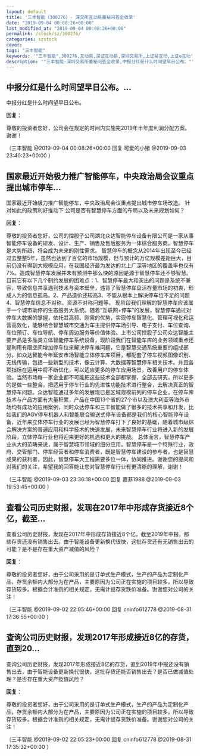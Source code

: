 ```yaml
---
layout: default
title: '三丰智能（300276）- 深交所互动易董秘问答全收录'
date: "2019-09-04 00:08:26+00:00"
last_modified_at: "2019-09-04 00:08:26+00:00"
permalink: /stock/sz/300276/
categories: szstock
cover: 
tags: "三丰智能"
keywords: '"三丰智能",300276,互动易,深证互动易,深圳交易所,上证易互动,上证e互动'
description: '"三丰智能-深圳交易所董秘问答全收录,中报分红是什么时间望早日公布。"'
---
```


## 中报分红是什么时间望早日公布。...

中报分红是什么时间望早日公布。

**回复**：

尊敬的投资者您好，公司会在规定的时间内实施完2019年半年度利润分配方案。谢谢！ 

（三丰智能  @2019-09-04 00:08:26+00:00 回复 可爱的小猪  @2019-09-03 23:40:23+00:00 ）

## 国家最近开始极力推广智能停车，中央政治局会议重点提出城市停车...

国家最近开始极力推广智能停车，中央政治局会议重点提出城市停车场改造。
针对如此的政策利好推动下 公司是否有智慧停车方面的布局以及未来规划如何？

**回复**：

尊敬的投资者您好，公司的控股子公司湖北众达智能停车设备有限公司是一家从事智能停车设备的研发、设计、生产、销售及售后服务为一体综合服务商。智慧停车是大势所趋，将会成为未来的刚性需求。
    智慧停车的概念从2014年出现至今已经过去整整5年，虽然也达到了百亿的市场规模，但与预计的万亿规模差距巨大，目前仍没有得到大规模应用，在我国经济最为发达的北上广深等地区的覆盖率也仅有7%。造成智慧停车发展并未有预测中那么快的原因是源于智慧停车还不够智慧。目前它有以下几个制约发展的困难点：1、智慧停车最大和突出的问题是系统不兼容，导致信息共享遇到技术与资本壁垒，违背了智慧停车盘活存量市场的初衷，形成人为的信息孤岛。2、产品造价还较高3、不能从根本上解决停车位不足的问题4、智慧停车信息不对称、资源不对称问题等。
现阶段我们理解的智慧停车应该属于一个城市助停的生态服务大系统。随着“互联网+停车”的发展，智慧停车通过对停车大数据的掌握，依托其高频、刚需的优势，实现停车智慧化、管理可视化和运营高效化，能够结合智慧城市交通为车主提供停车场引导、电子支付、车位查询、车位预订、车位导航、停车周边服务等价值体验。上市公司控股子公司众达智能主要产品是多品类立体智能停车系统设备，现阶段我们在智能车库的业务领域重点还是利用有限空间增加停车位来解决停车难问题，它是智慧交通系统重要的组成部分。如众达智能今年延安市场智能立体停车库项目，都配套了停车视频图像识别、无线传输，包括一些新型的技术，像云计算、大数据等智慧停车相关技术。并且各项指标在运用中将不断优化，可以适应更多的停车应用场景，改善用户的停车体验。当然市场每一家企业都不可能把这些技术全部都掌握，全部去研究，所以更多的是做一些整合，把适用于停车行业的先进性功能技术进行整合，去解决真正的智慧停车问题。众达智能通过多年的发展现已是区域规模前列的停车企业，在停车库技术与产品方面有大量积累，产品在中国13个省的27个市以及澳大利亚等海外市场均有成功的应用案例，同时众达停车和三丰智能做了很多的技术共享和开发，比如我们的AGV停车机器人和智能联合输送式停车设备都是我们的核心智能停车设备，近年来立体停车行业的发展已经为智慧停车打下了良好的基础，随着城市级综合解决方案的普遍应用和科学技术的快速发展，未来智慧停车行业将进入新的发展阶段，立体停车行业也将迎来更好的机遇和更大的挑战。
      总体而言，智慧停车产业从大的范畴来说，属于智慧城市领域的细分应用。智慧停车是一个特殊行业，政府、交管部门、停车经营者和停车消费者，既是智慧停车建设的参与者，也是智慧成果的获利者，因此，智慧停车大工程需要多位一体，协同推进。谢谢您的提问和对我们的关注，希望我的回答能让您对智慧停车行业有更清晣的理解，谢谢！ 

（三丰智能  @2019-09-03 23:36:18+00:00 回复 嘉菲1988  @2019-09-03 19:53:45+00:00 ）

## 查看公司历史财报，发现在2017年中形成存货接近8个亿，截至...

查看公司历史财报，发现在2017年中形成存货接近8个亿，截至2019年中报，那些存货还没有销售出去。由于智能设备更新换代很快，这批存货还有无销售出去的可能？是不是存在重大资产减值的风险？

**回复**：

尊敬的投资者您好，由于公司采用的是订单式生产模式，生产的产品为定制化产品，存货余额内大部分为在产品，主要原因为公司正在实施的项目较多，所以导致存货较多。根据会计准则的相关规定，无需计提存货跌价准备。谢谢您对公司的关注！ 

（三丰智能  @2019-09-02 22:05:46+00:00 回复 cninfo612778  @2019-08-31 17:36:55+00:00 ）

## 查询公司历史财报，发现2017年形成接近8亿的存货，直到20...

查询公司历史财报，发现2017年形成接近8亿的存货，直到2019年中报还没有销售出去，由于智能设备更新换代很快，这批存货还能否销售出去？是否已做减值处理？是否存在重大资产贬值风险？

**回复**：

尊敬的投资者您好，由于公司采用的是订单式生产模式，生产的产品为定制化产品，存货余额内大部分为在产品，主要原因为公司正在实施的项目较多，所以导致存货较多。根据会计准则的相关规定，无需计提存货跌价准备。谢谢您对公司的关注！ 

（三丰智能  @2019-09-02 22:05:23+00:00 回复 cninfo612778  @2019-08-31 17:35:32+00:00 ）

